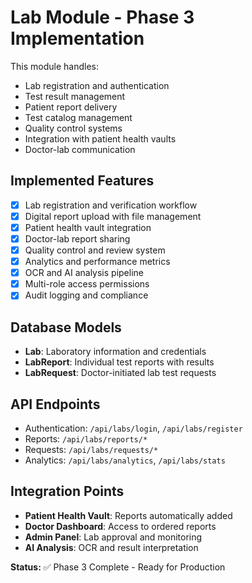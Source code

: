 # Lab Module - Phase 3 Implementation

This module handles:
- Lab registration and authentication
- Test result management
- Patient report delivery
- Test catalog management
- Quality control systems
- Integration with patient health vaults
- Doctor-lab communication

## Implemented Features
- [x] Lab registration and verification workflow
- [x] Digital report upload with file management
- [x] Patient health vault integration
- [x] Doctor-lab report sharing
- [x] Quality control and review system
- [x] Analytics and performance metrics
- [x] OCR and AI analysis pipeline
- [x] Multi-role access permissions
- [x] Audit logging and compliance

## Database Models
- **Lab**: Laboratory information and credentials
- **LabReport**: Individual test reports with results
- **LabRequest**: Doctor-initiated lab test requests

## API Endpoints
- Authentication: `/api/labs/login`, `/api/labs/register`
- Reports: `/api/labs/reports/*`
- Requests: `/api/labs/requests/*`
- Analytics: `/api/labs/analytics`, `/api/labs/stats`

## Integration Points
- **Patient Health Vault**: Reports automatically added
- **Doctor Dashboard**: Access to ordered reports
- **Admin Panel**: Lab approval and monitoring
- **AI Analysis**: OCR and result interpretation

**Status:** ✅ Phase 3 Complete - Ready for Production